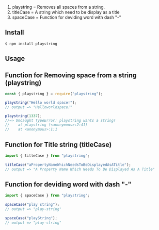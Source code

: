 
1) playstring = Removes all spaces from a string.
2) titleCase = A string which need to be display as a title
3) spaceCase = Function for deviding word with dash "-" 


## Install

```
$ npm install playstring
```


## Usage

## Function for Removing space from a string  (playstring)

```js
const { playstring } = require("playstring");

playstring("Hello world space!");
// output => "Helloworldspace!"

playstring(1337);
//=> Uncaught TypeError: playstring wants a string!
//    at playstring (<anonymous>:2:41)
//    at <anonymous>:1:1
```

## Function for Title string (titleCase)
```js
import { titleCase } from "playstring";
 
titleCase("aPropertyNameWhichNeedsToBeDisplayedAsATitle");
// output => "A Property Name Which Needs To Be Displayed As A Title"

```

## Function for deviding word with dash "-" 

```js
import { spaceCase } from "playstring";
 
spaceCase("play string");
// output => "play-string"
 
spaceCase("playString");
// output => "play-string"
```